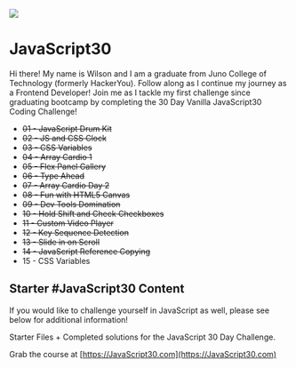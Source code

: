 ﻿![](https://javascript30.com/images/JS3-social-share.png)

# JavaScript30

Hi there!  My name is Wilson and I am a graduate from Juno College of Technology (formerly HackerYou).  Follow along as I continue my journey as a Frontend Developer!  Join me as I tackle my first challenge since graduating bootcamp by completing the 30 Day Vanilla JavaScript30 Coding Challenge! 

+ ~~01 - JavaScript Drum Kit~~
+ ~~02 - JS and CSS Clock~~
+ ~~03 - CSS Variables~~
+ ~~04 - Array Cardio 1~~
+ ~~05 - Flex Panel Gallery~~
+ ~~06 - Type Ahead~~
+ ~~07 - Array Cardio Day 2~~
+ ~~08 - Fun with HTML5 Canvas~~
+ ~~09 - Dev Tools Domination~~
+ ~~10 - Hold Shift and Check Checkboxes~~
+ ~~11 - Custom Video Player~~
+ ~~12 - Key Sequence Detection~~
+ ~~13 - Slide in on Scroll~~
+ ~~14 - JavaScript Reference Copying~~
+ 15 - CSS Variables

## Starter #JavaScript30 Content

If you would like to challenge yourself in JavaScript as well, please see below for additional information!

Starter Files + Completed solutions for the JavaScript 30 Day Challenge.

Grab the course at [https://JavaScript30.com](https://JavaScript30.com)
